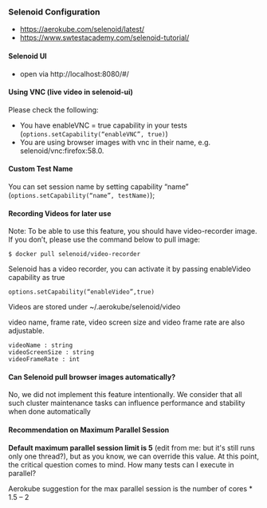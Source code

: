 ### Selenoid Configuration

* https://aerokube.com/selenoid/latest/
* https://www.swtestacademy.com/selenoid-tutorial/

#### Selenoid UI 
* open via http://localhost:8080/#/

#### Using VNC (live video in selenoid-ui)
Please check the following:

* You have enableVNC = true capability in your tests (`options.setCapability(“enableVNC”, true)`)
* You are using browser images with vnc in their name, e.g. selenoid/vnc:firefox:58.0.

#### Custom Test Name
You can set session name by setting capability “name” (`options.setCapability(“name”, testName)`);

#### Recording Videos for later use
Note: To be able to use this feature, you should have video-recorder image. If you don’t, please use the command below to pull image:
```
$ docker pull selenoid/video-recorder
```
Selenoid has a video recorder, you can activate it by passing enableVideo capability as true

`options.setCapability(“enableVideo”,true)`

Videos are stored under ~/.aerokube/selenoid/video

video name, frame rate, video screen size and video frame rate are also adjustable.
```
videoName : string
videoScreenSize : string
videoFrameRate : int
```
#### Can Selenoid pull browser images automatically?

No, we did not implement this feature intentionally. We consider that all such cluster maintenance tasks can influence performance and stability when done automatically

#### Recommendation on Maximum Parallel Session
**Default maximum parallel session limit is 5** (edit from me: but it's still runs only one thread?), but as you know, we can override this value. At this point, the critical question comes to mind. How many tests can I execute in parallel?

Aerokube suggestion for the max parallel session is the number of cores * 1.5 – 2

